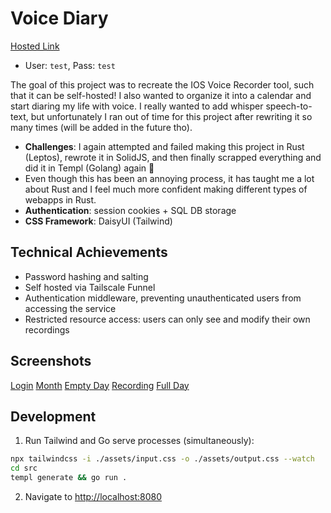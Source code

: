 # Voice Diary

[Hosted Link](https://voice.tempel-alpha.ts.net)
 - User: `test`, Pass: `test`

The goal of this project was to recreate the IOS Voice Recorder tool, such that
it can be self-hosted! I also wanted to organize it into a calendar and start
diaring my life with voice. I really wanted to add whisper speech-to-text, but
unfortunately I ran out of time for this project after rewriting it so many
times (will be added in the future tho).

- __Challenges__: I again attempted and failed making this project in Rust (Leptos), rewrote it in SolidJS, and then finally scrapped everything and did it in Templ (Golang) again 🥰
 - Even though this has been an annoying process, it has taught me a lot about Rust and I feel
 much more confident making different types of webapps in Rust.
- __Authentication__: session cookies + SQL DB storage
- __CSS Framework__: DaisyUI (Tailwind)

## Technical Achievements
- Password hashing and salting
- Self hosted via Tailscale Funnel
- Authentication middleware, preventing unauthenticated users from accessing the service
- Restricted resource access: users can only see and modify their own recordings

## Screenshots

[Login](screenshots/login.png)
[Month](screenshots/month.png)
[Empty Day](screenshots/day_empty.png)
[Recording](screenshots/day_recording.png)
[Full Day](screenshots/day_full.png)

## Development

 1. Run Tailwind and Go serve processes (simultaneously):
```bash
npx tailwindcss -i ./assets/input.css -o ./assets/output.css --watch
cd src
templ generate && go run .
```
 2. Navigate to [http://localhost:8080](http://localhost:8080)
